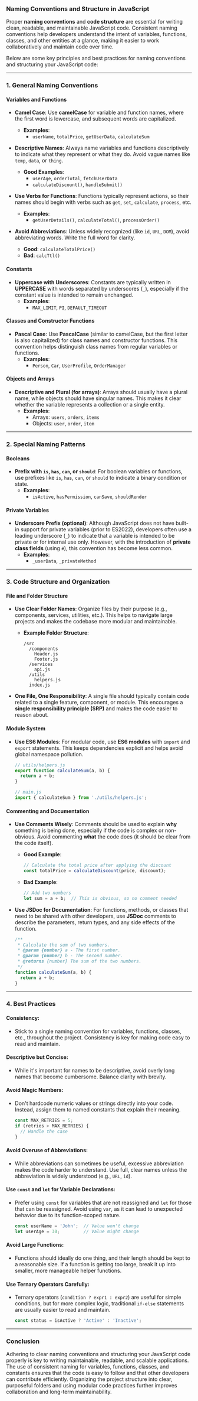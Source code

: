### **Naming Conventions and Structure in JavaScript**

Proper **naming conventions** and **code structure** are essential for writing clean, readable, and maintainable JavaScript code. Consistent naming conventions help developers understand the intent of variables, functions, classes, and other entities at a glance, making it easier to work collaboratively and maintain code over time.

Below are some key principles and best practices for naming conventions and structuring your JavaScript code:

---

### **1. General Naming Conventions**

#### **Variables and Functions**

- **Camel Case**: Use **camelCase** for variable and function names, where the first word is lowercase, and subsequent words are capitalized.
  - **Examples**:
    - `userName`, `totalPrice`, `getUserData`, `calculateSum`
  
- **Descriptive Names**: Always name variables and functions descriptively to indicate what they represent or what they do. Avoid vague names like `temp`, `data`, or `thing`.
  - **Good Examples**:
    - `userAge`, `orderTotal`, `fetchUserData`
    - `calculateDiscount()`, `handleSubmit()`
  
- **Use Verbs for Functions**: Functions typically represent actions, so their names should begin with verbs such as `get`, `set`, `calculate`, `process`, etc.
  - **Examples**:
    - `getUserDetails()`, `calculateTotal()`, `processOrder()`
  
- **Avoid Abbreviations**: Unless widely recognized (like `id`, `URL`, `DOM`), avoid abbreviating words. Write the full word for clarity.
  - **Good**: `calculateTotalPrice()`
  - **Bad**: `calcTtl()`

#### **Constants**

- **Uppercase with Underscores**: Constants are typically written in **UPPERCASE** with words separated by underscores (`_`), especially if the constant value is intended to remain unchanged.
  - **Examples**:
    - `MAX_LIMIT`, `PI`, `DEFAULT_TIMEOUT`

#### **Classes and Constructor Functions**

- **Pascal Case**: Use **PascalCase** (similar to camelCase, but the first letter is also capitalized) for class names and constructor functions. This convention helps distinguish class names from regular variables or functions.
  - **Examples**:
    - `Person`, `Car`, `UserProfile`, `OrderManager`

#### **Objects and Arrays**

- **Descriptive and Plural (for arrays)**: Arrays should usually have a plural name, while objects should have singular names. This makes it clear whether the variable represents a collection or a single entity.
  - **Examples**:
    - Arrays: `users`, `orders`, `items`
    - Objects: `user`, `order`, `item`

---

### **2. Special Naming Patterns**

#### **Booleans**

- **Prefix with `is`, `has`, `can`, or `should`**: For boolean variables or functions, use prefixes like `is`, `has`, `can`, or `should` to indicate a binary condition or state.
  - **Examples**:
    - `isActive`, `hasPermission`, `canSave`, `shouldRender`

#### **Private Variables**

- **Underscore Prefix (optional)**: Although JavaScript does not have built-in support for private variables (prior to ES2022), developers often use a leading underscore (`_`) to indicate that a variable is intended to be private or for internal use only. However, with the introduction of **private class fields** (using `#`), this convention has become less common.
  - **Examples**:
    - `_userData`, `_privateMethod`

---

### **3. Code Structure and Organization**

#### **File and Folder Structure**

- **Use Clear Folder Names**: Organize files by their purpose (e.g., components, services, utilities, etc.). This helps to navigate large projects and makes the codebase more modular and maintainable.
  - **Example Folder Structure**:
    ```plaintext
    /src
      /components
        Header.js
        Footer.js
      /services
        api.js
      /utils
        helpers.js
      index.js
    ```
  
- **One File, One Responsibility**: A single file should typically contain code related to a single feature, component, or module. This encourages a **single responsibility principle (SRP)** and makes the code easier to reason about.
  
#### **Module System**

- **Use ES6 Modules**: For modular code, use **ES6 modules** with `import` and `export` statements. This keeps dependencies explicit and helps avoid global namespace pollution.
  
  ```javascript
  // utils/helpers.js
  export function calculateSum(a, b) {
    return a + b;
  }

  // main.js
  import { calculateSum } from './utils/helpers.js';
  ```

#### **Commenting and Documentation**

- **Use Comments Wisely**: Comments should be used to explain **why** something is being done, especially if the code is complex or non-obvious. Avoid commenting **what** the code does (it should be clear from the code itself).
  
  - **Good Example**:
    ```javascript
    // Calculate the total price after applying the discount
    const totalPrice = calculateDiscount(price, discount);
    ```

  - **Bad Example**:
    ```javascript
    // Add two numbers
    let sum = a + b;  // This is obvious, so no comment needed
    ```

- **Use JSDoc for Documentation**: For functions, methods, or classes that need to be shared with other developers, use **JSDoc** comments to describe the parameters, return types, and any side effects of the function.
  
  ```javascript
  /**
   * Calculate the sum of two numbers.
   * @param {number} a - The first number.
   * @param {number} b - The second number.
   * @returns {number} The sum of the two numbers.
   */
  function calculateSum(a, b) {
    return a + b;
  }
  ```

---

### **4. Best Practices**

#### **Consistency**:
- Stick to a single naming convention for variables, functions, classes, etc., throughout the project. Consistency is key for making code easy to read and maintain.

#### **Descriptive but Concise**:
- While it's important for names to be descriptive, avoid overly long names that become cumbersome. Balance clarity with brevity.

#### **Avoid Magic Numbers**:
- Don't hardcode numeric values or strings directly into your code. Instead, assign them to named constants that explain their meaning.

  ```javascript
  const MAX_RETRIES = 5;
  if (retries > MAX_RETRIES) {
    // Handle the case
  }
  ```

#### **Avoid Overuse of Abbreviations**:
- While abbreviations can sometimes be useful, excessive abbreviation makes the code harder to understand. Use full, clear names unless the abbreviation is widely understood (e.g., `URL`, `id`).

#### **Use `const` and `let` for Variable Declarations**:
- Prefer using `const` for variables that are not reassigned and `let` for those that can be reassigned. Avoid using `var`, as it can lead to unexpected behavior due to its function-scoped nature.
  
  ```javascript
  const userName = 'John';  // Value won't change
  let userAge = 30;         // Value might change
  ```

#### **Avoid Large Functions**:
- Functions should ideally do one thing, and their length should be kept to a reasonable size. If a function is getting too large, break it up into smaller, more manageable helper functions.

#### **Use Ternary Operators Carefully**:
- Ternary operators (`condition ? expr1 : expr2`) are useful for simple conditions, but for more complex logic, traditional `if-else` statements are usually easier to read and maintain.

  ```javascript
  const status = isActive ? 'Active' : 'Inactive';
  ```

---

### **Conclusion**

Adhering to clear naming conventions and structuring your JavaScript code properly is key to writing maintainable, readable, and scalable applications. The use of consistent naming for variables, functions, classes, and constants ensures that the code is easy to follow and that other developers can contribute efficiently. Organizing the project structure into clear, purposeful folders and using modular code practices further improves collaboration and long-term maintainability.
